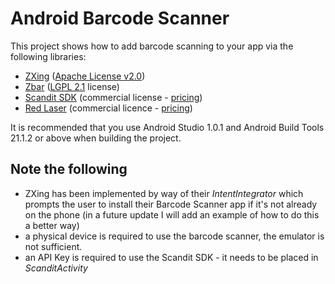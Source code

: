 Android Barcode Scanner
=======================

This project shows how to add barcode scanning to your app via the following libraries:

- [ZXing](https://github.com/zxing/zxing/) ([Apache License v2.0](http://www.apache.org/licenses/LICENSE-2.0.html))
- [Zbar](http://zbar.sourceforge.net/) ([LGPL 2.1](http://www.gnu.org/licenses/old-licenses/lgpl-2.1.html) license)
- [Scandit SDK](http://scandit.com) (commercial license - [pricing](http://www.scandit.com/pricing/))
- [Red Laser](http://redlaser.com/developers/) (commercial licence - [pricing](http://redlaser.com/developers/pricing/))

It is recommended that you use Android Studio 1.0.1 and Android Build Tools 21.1.2 or above when building the project.

## Note the following ##
- ZXing has been implemented by way of their _IntentIntegrator_ which prompts the user to install their Barcode Scanner app if it's not already on the phone (in a future update I will add an example of how to do this a better way)
- a physical device is required to use the barcode scanner, the emulator is not sufficient.
- an API Key is required to use the Scandit SDK - it needs to be placed in _ScanditActivity_